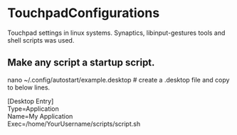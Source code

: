 # TouchpadConfigurations
Touchpad settings in linux systems. Synaptics, libinput-gestures tools and shell scripts was used.

## Make any script a startup script.
nano ~/.config/autostart/example.desktop  # create a .desktop file and copy to below lines.

[Desktop Entry]  
Type=Application  
Name=My Application  
Exec=/home/YourUsername/scripts/script.sh  
